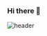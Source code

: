 ### Hi there 👋

![header](https://capsule-render.vercel.app/api?type=wave&color=gradient&height=400&section=header&text=hey,%i`m%Slava&20render&fontSize=90)

<!--
**guilt-alt/guilt-alt** is a ✨ _special_ ✨ repository because its `README.md` (this file) appears on your GitHub profile.

Here are some ideas to get you started:

- 🔭 I’m currently working on ...
- 🌱 I’m currently learning ...
- 👯 I’m looking to collaborate on ...
- 🤔 I’m looking for help with ...
- 💬 Ask me about ...
- 📫 How to reach me: ...
- 😄 Pronouns: ...
- ⚡ Fun fact: ...
-->
